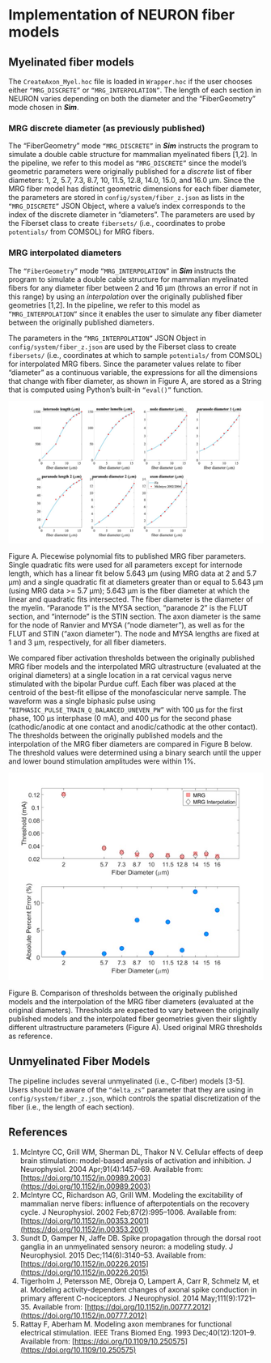 # Implementation of NEURON fiber models

## Myelinated fiber models

The `CreateAxon_Myel.hoc` file is loaded in `Wrapper.hoc` if the user
chooses either `“MRG_DISCRETE”` or `“MRG_INTERPOLATION”`. The length of
each section in NEURON varies depending on both the diameter and the
“FiberGeometry” mode chosen in ***Sim***.

### MRG discrete diameter (as previously published)

The “FiberGeometry” mode `“MRG_DISCRETE”` in ***Sim*** instructs the
program to simulate a double cable structure for mammalian myelinated
fibers \[1,2\]. In the pipeline, we refer to this model as
`“MRG_DISCRETE”` since the model’s geometric parameters were originally
published for a *discrete* list of fiber diameters: 1, 2, 5.7, 7.3, 8.7,
10, 11.5, 12.8, 14.0, 15.0, and 16.0 μm. Since the MRG fiber model has
distinct geometric dimensions for each fiber diameter, the parameters
are stored in `config/system/fiber_z.json` as lists in the
`“MRG_DISCRETE”` JSON Object, where a value’s index corresponds to
the index of the discrete diameter in “diameters”. The parameters are
used by the Fiberset class to create `fibersets/` (i.e., coordinates to
probe `potentials/` from COMSOL) for MRG fibers.

### MRG interpolated diameters

The `“FiberGeometry”` mode `“MRG_INTERPOLATION”` in ***Sim*** instructs the
program to simulate a double cable structure for mammalian myelinated
fibers for any diameter fiber between 2 and 16 µm (throws an error if
not in this range) by using an *interpolation* over the originally
published fiber geometries \[1,2\]. In the pipeline, we refer to
this model as `“MRG_INTERPOLATION”` since it enables the user to simulate
any fiber diameter between the originally published diameters.

The parameters in the `“MRG_INTERPOLATION”` JSON Object in
`config/system/fiber_z.json` are used by the Fiberset class to create
`fibersets/` (i.e., coordinates at which to sample `potentials/` from
COMSOL) for interpolated MRG fibers. Since the parameter values relate
to fiber “diameter” as a continuous variable, the expressions for all
the dimensions that change with fiber diameter, as shown in Figure A, are stored as a String
that is computed using Python’s built-in `“eval()”` function.

![Inline image](uploads/9baecd20e1604f988861fb36945ab50d/Picture12.jpg)

Figure A. Piecewise polynomial fits to published MRG fiber parameters. Single quadratic fits were used for all parameters except for internode length, which has a linear fit below 5.643 µm (using MRG data at 2 and 5.7 µm) and a single quadratic fit at diameters greater than or equal to 5.643 µm (using MRG data >= 5.7 µm); 5.643 µm is the fiber diameter at which the linear and quadratic fits intersected. The fiber diameter is the diameter of the myelin. “Paranode 1” is the MYSA section, “paranode 2” is the FLUT section, and “internode” is the STIN section. The axon diameter is the same for the node of Ranvier and MYSA (“node diameter”), as well as for the FLUT and STIN (“axon diameter”). The node and MYSA lengths are fixed at 1 and 3 μm, respectively, for all fiber diameters.

We compared fiber activation thresholds between the originally published
MRG fiber models and the interpolated MRG ultrastructure (evaluated at
the original diameters) at a single location in a rat cervical vagus
nerve stimulated with the bipolar Purdue cuff. Each fiber was placed at
the centroid of the best-fit ellipse of the monofascicular nerve sample.
The waveform was a single biphasic pulse using
`“BIPHASIC_PULSE_TRAIN_Q_BALANCED_UNEVEN_PW”` with 100 µs for the
first phase, 100 µs interphase (0 mA), and 400 µs for the second phase
(cathodic/anodic at one contact and anodic/cathodic at the other
contact). The thresholds between the originally published models and the
interpolation of the MRG fiber diameters are compared in Figure B below.
The threshold values were determined using a binary search until the
upper and lower bound stimulation amplitudes were within 1%.

![Inline image](uploads/0f81dcebee604a443aeaac6c13b2325c/Picture13.jpg)

Figure B. Comparison of thresholds between the originally published models and the interpolation of the MRG fiber diameters (evaluated at the original diameters). Thresholds are expected to vary between the originally published models and the interpolated fiber geometries given their slightly different ultrastructure parameters (Figure A). Used original MRG thresholds as reference.

## Unmyelinated Fiber Models

The pipeline includes several unmyelinated (i.e., C-fiber) models
\[3-5\]. Users should be aware of the `“delta_zs”` parameter that
they are using in `config/system/fiber_z.json`, which controls the
spatial discretization of the fiber (i.e., the length of each section).

## References
1. McIntyre CC, Grill WM, Sherman DL, Thakor N V. Cellular effects of deep brain stimulation: model-based analysis of activation and  inhibition. J Neurophysiol. 2004 Apr;91(4):1457–69. Available from: [https://doi.org/10.1152/jn.00989.2003](https://doi.org/10.1152/jn.00989.2003)
2. 	McIntyre CC, Richardson AG, Grill WM. Modeling the excitability of mammalian nerve fibers: influence of afterpotentials on the recovery cycle. J Neurophysiol. 2002 Feb;87(2):995–1006. Available from: [https://doi.org/10.1152/jn.00353.2001](https://doi.org/10.1152/jn.00353.2001)
3. 	Sundt D, Gamper N, Jaffe DB. Spike propagation through the dorsal root ganglia in an unmyelinated sensory neuron: a modeling study. J Neurophysiol. 2015 Dec;114(6):3140–53. Available from: [https://doi.org/10.1152/jn.00226.2015](https://doi.org/10.1152/jn.00226.2015)
4. 	Tigerholm J, Petersson ME, Obreja O, Lampert A, Carr R, Schmelz M, et al. Modeling activity-dependent changes of axonal spike conduction in primary afferent C-nociceptors. J Neurophysiol. 2014 May;111(9):1721–35. Available from: [https://doi.org/10.1152/jn.00777.2012](https://doi.org/10.1152/jn.00777.2012)
5. 	Rattay F, Aberham M. Modeling axon membranes for functional electrical stimulation. IEEE Trans Biomed Eng. 1993 Dec;40(12):1201–9. Available from: [https://doi.org/10.1109/10.250575](https://doi.org/10.1109/10.250575)
